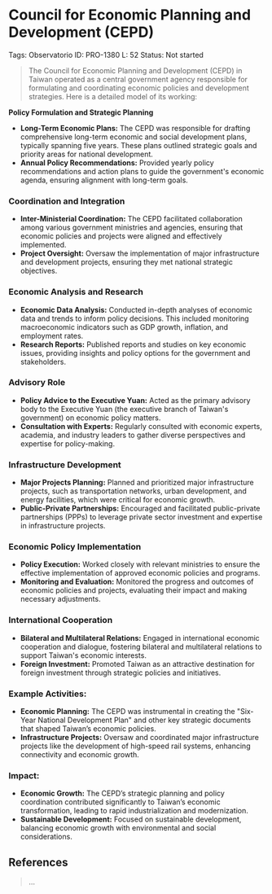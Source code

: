 # Council for Economic Planning and Development (CEPD)

Tags: Observatorio
ID: PRO-1380
L: 52
Status: Not started

> The Council for Economic Planning and Development (CEPD) in Taiwan operated as a central government agency responsible for formulating and coordinating economic policies and development strategies. Here is a detailed model of its working:
> 

**Policy Formulation and Strategic Planning**

- **Long-Term Economic Plans:** The CEPD was responsible for drafting comprehensive long-term economic and social development plans, typically spanning five years. These plans outlined strategic goals and priority areas for national development.
- **Annual Policy Recommendations:** Provided yearly policy recommendations and action plans to guide the government's economic agenda, ensuring alignment with long-term goals.

### **Coordination and Integration**

- **Inter-Ministerial Coordination:** The CEPD facilitated collaboration among various government ministries and agencies, ensuring that economic policies and projects were aligned and effectively implemented.
- **Project Oversight:** Oversaw the implementation of major infrastructure and development projects, ensuring they met national strategic objectives.

### **Economic Analysis and Research**

- **Economic Data Analysis:** Conducted in-depth analyses of economic data and trends to inform policy decisions. This included monitoring macroeconomic indicators such as GDP growth, inflation, and employment rates.
- **Research Reports:** Published reports and studies on key economic issues, providing insights and policy options for the government and stakeholders.

### **Advisory Role**

- **Policy Advice to the Executive Yuan:** Acted as the primary advisory body to the Executive Yuan (the executive branch of Taiwan's government) on economic policy matters.
- **Consultation with Experts:** Regularly consulted with economic experts, academia, and industry leaders to gather diverse perspectives and expertise for policy-making.

### **Infrastructure Development**

- **Major Projects Planning:** Planned and prioritized major infrastructure projects, such as transportation networks, urban development, and energy facilities, which were critical for economic growth.
- **Public-Private Partnerships:** Encouraged and facilitated public-private partnerships (PPPs) to leverage private sector investment and expertise in infrastructure projects.

### **Economic Policy Implementation**

- **Policy Execution:** Worked closely with relevant ministries to ensure the effective implementation of approved economic policies and programs.
- **Monitoring and Evaluation:** Monitored the progress and outcomes of economic policies and projects, evaluating their impact and making necessary adjustments.

### **International Cooperation**

- **Bilateral and Multilateral Relations:** Engaged in international economic cooperation and dialogue, fostering bilateral and multilateral relations to support Taiwan's economic interests.
- **Foreign Investment:** Promoted Taiwan as an attractive destination for foreign investment through strategic policies and initiatives.

### Example Activities:

- **Economic Planning:** The CEPD was instrumental in creating the "Six-Year National Development Plan" and other key strategic documents that shaped Taiwan’s economic policies.
- **Infrastructure Projects:** Oversaw and coordinated major infrastructure projects like the development of high-speed rail systems, enhancing connectivity and economic growth.

### Impact:

- **Economic Growth:** The CEPD’s strategic planning and policy coordination contributed significantly to Taiwan’s economic transformation, leading to rapid industrialization and modernization.
- **Sustainable Development:** Focused on sustainable development, balancing economic growth with environmental and social considerations.

## References

> …
>